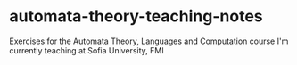 # automata-theory-teaching-notes
Exercises for the Automata Theory, Languages and Computation course I'm currently teaching at Sofia University, FMI
